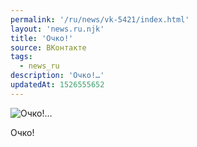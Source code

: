 ```yaml
---
permalink: '/ru/news/vk-5421/index.html'
layout: 'news.ru.njk'
title: 'Очко!'
source: ВКонтакте
tags:
  - news_ru
description: 'Очко!…'
updatedAt: 1526555652
---
```

![Очко!…](https://sun9-42.userapi.com/impf/c845421/v845421001/5612a/zUZh2xG2mAg.jpg?size=810x1080&quality=96&sign=0f5edfb824b56f89e844ce95278fe1af&c_uniq_tag=11tF9Ob1ReBcnrudIPewlM0NDaEyVcmXKZ8VDYjYfQc&type=album)

Очко!
